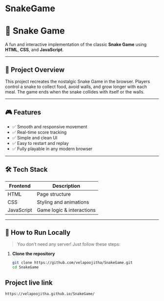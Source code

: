 # SnakeGame
# 🐍 Snake Game

A fun and interactive implementation of the classic **Snake Game** using **HTML**, **CSS**, and **JavaScript**.

---

## 📌 Project Overview

This project recreates the nostalgic Snake Game in the browser. Players control a snake to collect food, avoid walls, and grow longer with each meal. The game ends when the snake collides with itself or the walls.

---

## 🎮 Features

- ✅ Smooth and responsive movement
- ✅ Real-time score tracking
- ✅ Simple and clean UI
- ✅ Easy to restart and replay
- ✅ Fully playable in any modern browser

---

## 🛠️ Tech Stack

| Frontend  | Description               |
|-----------|---------------------------|
| HTML      | Page structure            |
| CSS       | Styling and animations    |
| JavaScript | Game logic & interactions |

---

## 🚀 How to Run Locally

> You don’t need any server! Just follow these steps:

1. **Clone the repository**  
   ```bash
   git clone https://github.com/velapoojitha/SnakeGame.git
   cd SnakeGame
   ```

## Project live link
```
https://velapoojitha.github.io/SnakeGame/
```
